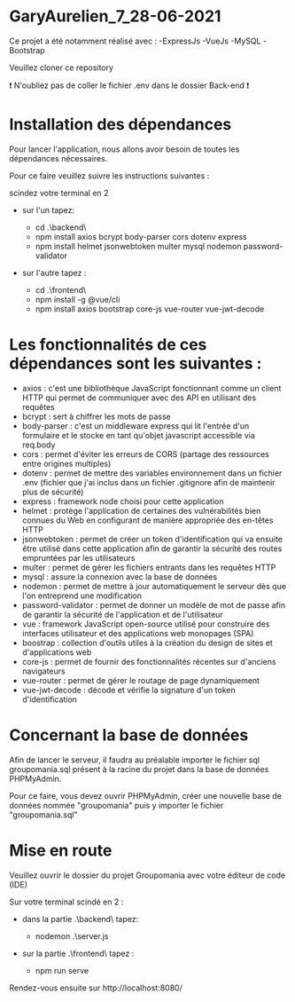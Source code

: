 # GaryAurelien_7_28-06-2021

Ce projet a été notamment réalisé avec : -ExpressJs -VueJs -MySQL -Bootstrap 

Veuillez cloner ce repository

❗ N'oubliez pas de coller le fichier .env dans le dossier Back-end ❗

Installation des dépendances
=

Pour lancer l'application, nous allons avoir besoin de toutes les dépendances nécessaires.

Pour ce faire veuillez suivre les instructions suivantes :

scindez votre terminal en 2
  - sur l'un tapez: 
    - cd .\backend\
    - npm install axios bcrypt body-parser cors dotenv express 
    - npm install helmet jsonwebtoken multer mysql nodemon password-validator
   
  - sur l'autre tapez :
    - cd .\frontend\
    - npm install -g @vue/cli
    - npm install axios bootstrap core-js vue-router vue-jwt-decode


Les fonctionnalités de ces dépendances sont les suivantes :
=
- axios : c'est une bibliothèque JavaScript fonctionnant comme un client HTTP qui permet de communiquer avec des API en utilisant des requêtes
- bcrypt : sert à chiffrer les mots de passe
- body-parser : c'est un middleware express qui lit l'entrée d'un formulaire et le stocke en tant qu'objet javascript accessible via req.body
- cors : permet d'éviter les erreurs de CORS (partage des ressources entre origines multiples)
- dotenv : permet de mettre des variables environnement dans un fichier .env (fichier que j'ai inclus dans un fichier .gitignore afin de maintenir plus de sécurité)  
- express : framework node choisi pour cette application
- helmet : protège l'application de certaines des vulnérabilités bien connues du Web en configurant de manière appropriée des en-têtes HTTP
- jsonwebtoken : permet de créer un token d'identification qui va ensuite être utilisé dans cette application afin de garantir la sécurité des routes empruntées par les utilisateurs
- multer : permet de gérer les fichiers entrants dans les requêtes HTTP
- mysql : assure la connexion avec la base de données
- nodemon : permet de mettre à jour automatiquement le serveur dès que l'on entreprend une modification
- password-validator : permet de donner un modèle de mot de passe afin de garantir la sécurité de l'application et de l'utilisateur
- vue : framework JavaScript open-source utilisé pour construire des interfaces utilisateur et des applications web monopages (SPA)
- boostrap : collection d'outils utiles à la création du design de sites et d'applications web
- core-js : permet de fournir des fonctionnalités récentes sur d'anciens navigateurs
- vue-router : permet de gérer le routage de page dynamiquement
- vue-jwt-decode : décode et vérifie la signature d'un token d'identification

Concernant la base de données
=
Afin de lancer le serveur, il faudra au préalable importer le fichier sql groupomania.sql présent à la racine du projet dans la base de données PHPMyAdmin.

Pour ce faire, vous devez ouvrir PHPMyAdmin, créer une nouvelle base de données nommée "groupomania" puis y importer le fichier "groupomania.sql"

Mise en route
=

Veuillez ouvrir le dossier du projet Groupomania avec votre éditeur de code (IDE)

Sur votre terminal scindé en 2 :
  - dans la partie .\backend\ tapez: 
    - nodemon .\server.js
   

  - sur la partie .\frontend\ tapez :
    - npm run serve


Rendez-vous ensuite sur http://localhost:8080/